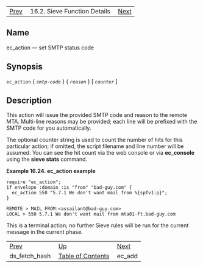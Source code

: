 |     |     |     |
| --- | --- | --- |
| [Prev](sieve.ref.ds_fetch_hash)  | 16.2. Sieve Function Details |  [Next](sieve.ref.ec_add) |

<a name="sieve.ref.ec_action"></a>
## Name

ec_action — set SMTP status code

## Synopsis

`ec_action` { *`smtp-code`* } { *`reason`* } [ *`counter`* ]

<a name="idp29147152"></a>
## Description

This action will issue the provided SMTP code and reason to the remote MTA. Multi-line reasons may be provided; each line will be prefixed with the SMTP code for you automatically.

The optional counter string is used to count the number of hits for this particular action; if omitted, the script filename and line number will be assumed. You can see the hit count via the web console or via **ec_console** using the **sieve stats**       command.

<a name="example.ec_action"></a>

**Example 16.24. ec_action example**

```
require "ec_action";
if envelope :domain :is "from" "bad-guy.com" {
  ec_action 550 "5.7.1 We don't want mail from %{spfv1:p}";
}
```

```
REMOTE > MAIL FROM:<assailant@bad-guy.com>
LOCAL > 550 5.7.1 We don't want mail from mta01-ft.bad-guy.com
```

This is a terminal action; no further Sieve rules will be run for the current message in the current phase.


|     |     |     |
| --- | --- | --- |
| [Prev](sieve.ref.ds_fetch_hash)  | [Up](sieve.ref.files) |  [Next](sieve.ref.ec_add) |
| ds_fetch_hash  | [Table of Contents](index) |  ec_add |
